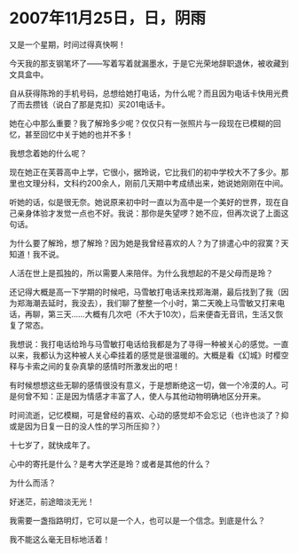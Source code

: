 # 2007年11月25日，日，阴雨

又是一个星期，时间过得真快啊！

今天我的那支钢笔坏了——写着写着就漏墨水，于是它光荣地辞职退休，被收藏到文具盒中。

自从获得陈玲的手机号码，总想给她打电话，为什么呢？而且因为电话卡快用光费了而去攒钱（说白了那是克扣）买201电话卡。

她在心中那么重要？我了解玲多少呢？仅仅只有一张照片与一段现在已模糊的回忆，甚至回忆中关于她的也并不多！

我想念着她的什么呢？

现在她正在芙蓉高中上学，它很小，据玲说，它比我们的初中学校大不了多少。那里也文理分科，文科约200余人，刚前几天期中考成绩出来，她说她刚刚在中间。

听她的话，似是很无奈。她说原来初中时一直以为高中是一个美好的世界，现在自己亲身体验才发觉一点也不好。我说：那你是失望啰？她不应，但再次说了上面这句话。

为什么要了解玲，想了解玲？因为她是我曾经喜欢的人？为了排遣心中的寂寞？天知道！我不说。

人活在世上是孤独的，所以需要人来陪伴。为什么我想起的不是父母而是玲？

还记得大概是高一下学期的时候吧，马雪敏打电话来找郑海潮，最后找到了我（因为郑海潮去延时，我没去），我们聊了整整一个小时，第二天晚上马雪敏又打来电话，再聊，第三天……大概有几次吧（不大于10次），后来便杳无音讯，生活又恢复了常态。

我想说：我打电话给玲与马雪敏打电话给我都是为了寻得一种被关心的感觉。一直以来，我都认为这种被人关心牵挂着的感觉是很温暖的。大概是看《幻城》时樱空释与卡索之间的复杂真挚的感情时所激发出的吧！

有时候想想这些无聊的感情很没有意义，于是想断绝这一切，做一个冷漠的人。可是何曾不知：正是因为情感才丰富了人，使人与其他动物明确地区分开来。

时间流逝，记忆模糊，可是曾经的喜欢、心动的感觉却不会忘记（也许也淡了？抑或是因为日复一日的没人性的学习所压抑？）

十七岁了，就快成年了。

心中的寄托是什么？是考大学还是玲？或者是其他的什么？

为什么而活？

好迷茫，前途暗淡无光！

我需要一盏指路明灯，它可以是一个人，也可以是一个信念。到底是什么？

我不能这么毫无目标地活着！
